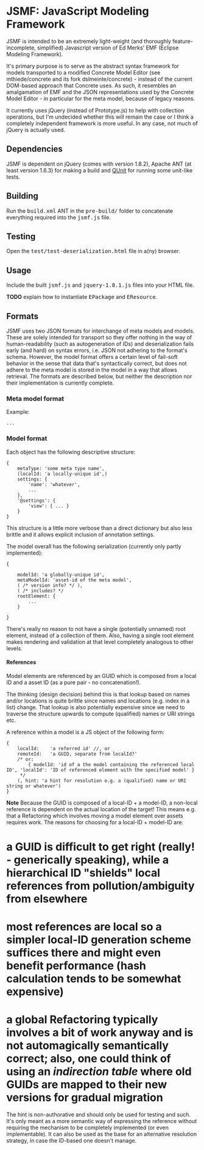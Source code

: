 JSMF: JavaScript Modeling Framework
===================================

JSMF is intended to be an extremely light-weight (and thoroughly feature-incomplete, simplified) Javascript version of Ed Merks' EMF (Eclipse Modeling Framework).

It's primary purpose is to serve as the abstract syntax framework for models transported to a modified Concrete Model Editor (see mthiede/concrete and its fork dslmeinte/concrete) - instead of the current DOM-based approach that Concrete uses.
As such, it resembles an amalgamation of EMF and the JSON representations used by the Concrete Model Editor - in particular for the meta model, because of legacy reasons.

It currently uses jQuery (instead of Prototype.js) to help with collection operations, but I'm undecided whether this will remain the case or I think a completely independent framework is more useful.
In any case, not much of jQuery is actually used.


## Dependencies

JSMF is dependent on jQuery (comes with version 1.8.2), Apache ANT (at least version 1.6.3) for making a build and [QUnit](http://qunitjs.com/) for running some unit-like tests.

## Building

Run the <tt>build.xml</tt> ANT in the <tt>pre-build/</tt> folder to concatenate everything required into the <tt>jsmf.js</tt> file.

## Testing

Open the <tt>test/test-deserialization.html</tt> file in a(ny) browser.

## Usage

Include the built <tt>jsmf.js</tt> and <tt>jquery-1.8.1.js</tt> files into your HTML file.

**TODO** explain how to instantiate <tt>EPackage</tt> and <tt>EResource</tt>.

## Formats

JSMF uses two JSON formats for interchange of meta models and models.
These are solely intended for transport so they offer nothing in the way of human-readability (such as autogeneration of IDs) and deserialization fails early (and hard) on syntax errors, i.e. JSON not adhering to the format's schema.
However, the model format offers a certain level of fail-soft behavior in the sense that data that's syntactically correct, but does not adhere to the meta model is stored in the model in a way that allows retrieval.
The formats are described below, but neither the description nor their implementation is currently complete.


### Meta model format

Example:
```
...
```

### Model format

Each object has the following descriptive structure:
```
{
	metaType: 'some meta type name',
	(localId: 'a locally-unique id',)
	settings: {
		'name': 'whatever',
		...
	},
	'@settings': {
		'view': { ... }
	}
}
```
This structure is a little more verbose than a direct dictionary but also less brittle and it allows explicit inclusion of annotation settings.

The model overall has the following serialization (currently only partly implemented):
```
{

	modelId: 'a globally-unique id',
	metaModelId: 'asset-id of the meta model',
	( /* version info? */ ),
	( /* includes? */
	rootElement: {
		...
	}

}
```
There's really no reason to not have a single (potentially unnamed) root element, instead of a collection of them.
Also, having a single root element makes rendering and validation at that level completely analogous to other levels.


#### References

Model elements are referenced by an GUID which is composed from a local ID and a asset ID (as a pure pair - no concatenation!).

The thinking (design decision) behind this is that lookup based on names and/or locations is quite brittle since names and locations (e.g. index in a list) change.
That lookup is also potentially expensive since we need to traverse the structure upwards to compute (qualified) names or URI strings etc.

A reference within a model is a JS object of the following form:

```
{
	localId:	'a referred id' //, or
	remoteId:	'a GUID, separate from localId?'
	/* or:
		{ modelId: 'id of a the model containing the referenced local ID', 'localId': 'ID of referenced element with the specified model' }
	 */
	(, hint: 'a hint for resolution e.g. a (qualified) name or URI string or whatever')
}
```

**Note** Because the GUID is composed of a local-ID + a model-ID, a non-local reference is dependent on the actual location of the target!
This means e.g. that a Refactoring which involves moving a model element over assets requires work.
The reasons for choosing for a local-ID + model-ID are:
# a GUID is difficult to get right (really! - generically speaking), while a hierarchical ID "shields" local references from pollution/ambiguity from elsewhere
# most references are local so a simpler local-ID generation scheme suffices there and might even benefit performance (hash calculation tends to be somewhat expensive)
# a global Refactoring typically involves a bit of work anyway and is not automagically semantically correct; also, one could think of using an _indirection table_ where old GUIDs are mapped to their new versions for gradual migration

The hint is non-authorative and should only be used for testing and such.
It's only meant as a more semantic way of expressing the reference without requiring the mechanism to be completely implemented (or even implementable).
It can also be used as the base for an alternative resolution strategy, in case the ID-based one doesn't manage.

